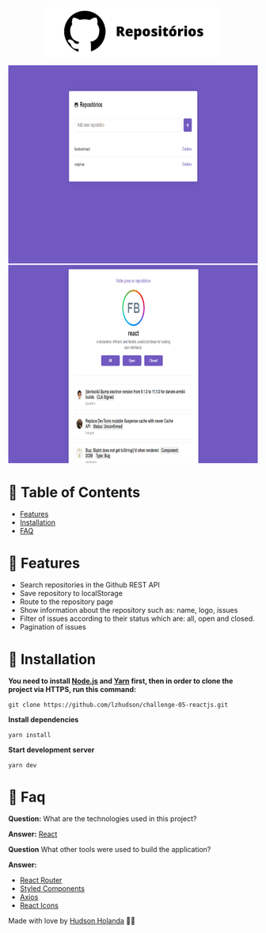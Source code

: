 <p align="center">
  <img src=".github/docs/images/logo.png" width="350"/>
</p>
<p align="center">
   <img src=".github/docs/images/main-image.png" height="400"/>
   <img src=".github/docs/images/repository-image.png" height="400" />
</p>

# :pushpin: Table of Contents

* [Features](#rocket-features)
* [Installation](#construction_worker-installation)
* [FAQ](#postbox-faq)

# :rocket: Features
* Search repositories in the Github REST API
* Save repository to localStorage
* Route to the repository page
* Show information about the repository such as: name, logo, issues
* Filter of issues according to their status which are: all, open and closed.
* Pagination of issues

# :construction_worker: Installation

**You need to install [Node.js](https://nodejs.org/en/download/) and [Yarn](https://yarnpkg.com/) first, then in order to clone the project via HTTPS, run this command:**

```
git clone https://github.com/lzhudson/challenge-05-reactjs.git
```

**Install dependencies**

```
yarn install
```

**Start development server**

```
yarn dev
```
# :postbox: Faq

**Question:** What are the technologies used in this project?

**Answer:** [React](https://pt-br.reactjs.org/)

**Question** What other tools were used to build the application?

**Answer:**

- [React Router](https://reactrouter.com/)
- [Styled Components](https://styled-components.com/)
- [Axios](https://github.com/axios/axios)
- [React Icons](https://react-icons.github.io/react-icons/)

Made with love by [Hudson Holanda](https://github.com/lzhudson) 💜🚀
